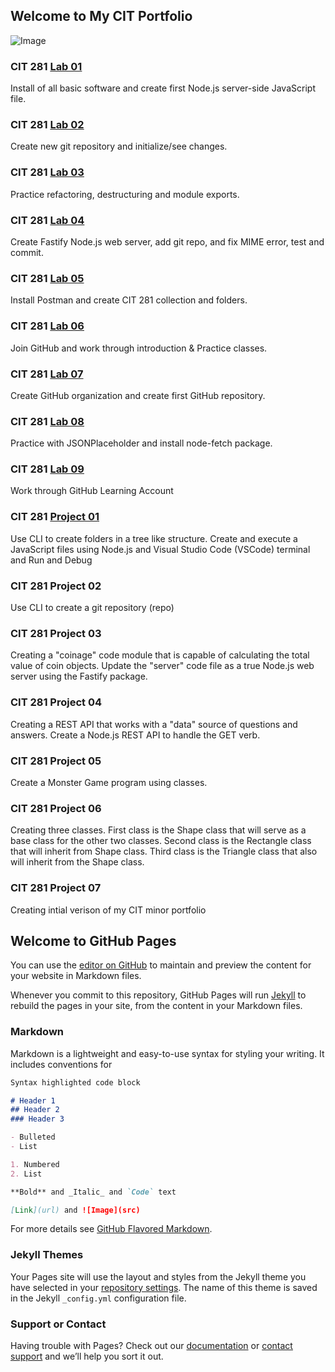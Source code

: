 ## Welcome to My CIT Portfolio

![Image](https://images.unsplash.com/photo-1461749280684-dccba630e2f6?ixid=MnwxMjA3fDB8MHxwaG90by1wYWdlfHx8fGVufDB8fHx8&ixlib=rb-1.2.1&auto=format&fit=crop&w=1350&q=80)

### CIT 281 [Lab 01](https://uo-cit-anthonyhudson.github.io/cit281-lab01/)

Install of all basic software and create first Node.js server-side JavaScript file. 

### CIT 281 [Lab 02](https://uo-cit-anthonyhudson.github.io/cit182-lab02/)

Create new git repository and initialize/see changes. 


### CIT 281 [Lab 03](https://uo-cit-anthonyhudson.github.io/cit281-lab03/)

Practice refactoring, destructuring and module exports. 

### CIT 281 [Lab 04](https://uo-cit-anthonyhudson.github.io/cit281-lab04/)

Create Fastify Node.js web server, add git repo, and fix MIME error, test and commit. 

### CIT 281 [Lab 05](https://uo-cit-anthonyhudson.github.io/cit281-lab05/)

Install Postman and create CIT 281 collection and folders. 

### CIT 281 [Lab 06](https://uo-cit-anthonyhudson.github.io/cit281-lab06/)

Join GitHub and work through introduction & Practice classes. 

### CIT 281 [Lab 07](https://uo-cit-anthonyhudson.github.io/cit281-lab07-proj7-/)

Create GitHub organization and create first GitHub repository. 

### CIT 281 [Lab 08](https://uo-cit-anthonyhudson.github.io/cit281-lab08/)

Practice with JSONPlaceholder and install node-fetch package. 

### CIT 281 [Lab 09](https://uo-cit-anthonyhudson.github.io/cit281-lab09/)

Work through GitHub Learning Account


### CIT 281 [Project 01](https://uo-cit-anthonyhudson.github.io/cit281-p01/)

Use CLI to create folders in a tree like structure. Create and execute a JavaScript files using Node.js and Visual Studio Code (VSCode) terminal and Run and Debug

### CIT 281 Project 02

Use CLI to create a git repository (repo)

### CIT 281 Project 03

Creating a "coinage" code module that is capable of calculating the total value of coin objects. Update the "server" code file as a true Node.js web server using the Fastify package.

### CIT 281 Project 04

Creating a REST API that works with a "data" source of questions and answers. Create a Node.js REST API to handle the GET verb. 

### CIT 281 Project 05

Create a Monster Game program using classes. 

### CIT 281 Project 06

Creating three classes. First class is the Shape class that will serve as a base class for the other two classes. Second class is the Rectangle class that will inherit from Shape class. Third class is the Triangle class that also will inherit from the Shape class.

### CIT 281 Project 07

Creating intial verison of my CIT minor portfolio


## Welcome to GitHub Pages

You can use the [editor on GitHub](https://github.com/UO-CIT-anthonyhudson/anthonyhudson.github.io/edit/main/README.md) to maintain and preview the content for your website in Markdown files.

Whenever you commit to this repository, GitHub Pages will run [Jekyll](https://jekyllrb.com/) to rebuild the pages in your site, from the content in your Markdown files.

### Markdown

Markdown is a lightweight and easy-to-use syntax for styling your writing. It includes conventions for

```markdown
Syntax highlighted code block

# Header 1
## Header 2
### Header 3

- Bulleted
- List

1. Numbered
2. List

**Bold** and _Italic_ and `Code` text

[Link](url) and ![Image](src)
```

For more details see [GitHub Flavored Markdown](https://guides.github.com/features/mastering-markdown/).

### Jekyll Themes

Your Pages site will use the layout and styles from the Jekyll theme you have selected in your [repository settings](https://github.com/UO-CIT-anthonyhudson/anthonyhudson.github.io/settings/pages). The name of this theme is saved in the Jekyll `_config.yml` configuration file.

### Support or Contact

Having trouble with Pages? Check out our [documentation](https://docs.github.com/categories/github-pages-basics/) or [contact support](https://support.github.com/contact) and we’ll help you sort it out.
